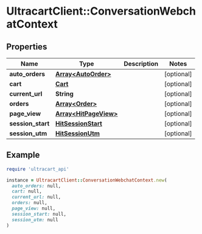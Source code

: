 # UltracartClient::ConversationWebchatContext

## Properties

| Name | Type | Description | Notes |
| ---- | ---- | ----------- | ----- |
| **auto_orders** | [**Array&lt;AutoOrder&gt;**](AutoOrder.md) |  | [optional] |
| **cart** | [**Cart**](Cart.md) |  | [optional] |
| **current_url** | **String** |  | [optional] |
| **orders** | [**Array&lt;Order&gt;**](Order.md) |  | [optional] |
| **page_view** | [**Array&lt;HitPageView&gt;**](HitPageView.md) |  | [optional] |
| **session_start** | [**HitSessionStart**](HitSessionStart.md) |  | [optional] |
| **session_utm** | [**HitSessionUtm**](HitSessionUtm.md) |  | [optional] |

## Example

```ruby
require 'ultracart_api'

instance = UltracartClient::ConversationWebchatContext.new(
  auto_orders: null,
  cart: null,
  current_url: null,
  orders: null,
  page_view: null,
  session_start: null,
  session_utm: null
)
```

